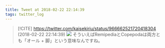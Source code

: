```yaml
---
title: Tweet at 2018-02-22 22:14:39
tags: twitter_log
---
```


> [!CITE] https://twitter.com/kaisekiriu/status/966662521720418304 (2018-02-22 22:14:39)
> ![](https://twitter.com/kaisekiriu/status/966662521720418304)
> そういえばRemipediaとCopepodaは両方とも「オール + 脚」という意味なんですね。
